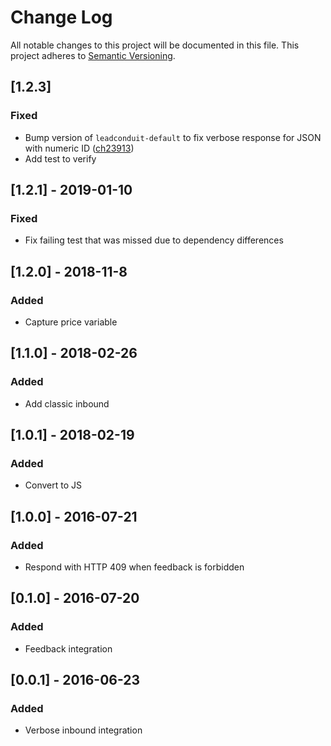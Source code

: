 # Change Log
All notable changes to this project will be documented in this file.
This project adheres to [Semantic Versioning](http://semver.org/).

## [1.2.3]
### Fixed
- Bump version of `leadconduit-default` to fix verbose response for JSON with numeric ID ([ch23913](https://app.clubhouse.io/active-prospect/story/23913/pipedrive-form-post-delivery))
- Add test to verify

## [1.2.1] - 2019-01-10
### Fixed
- Fix failing test that was missed due to dependency differences

## [1.2.0] - 2018-11-8
### Added
- Capture price variable

## [1.1.0] - 2018-02-26
### Added
- Add classic inbound

## [1.0.1] - 2018-02-19
### Added
- Convert to JS

## [1.0.0] - 2016-07-21
### Added
- Respond with HTTP 409 when feedback is forbidden

## [0.1.0] - 2016-07-20
### Added
- Feedback integration

## [0.0.1] - 2016-06-23
### Added
- Verbose inbound integration
